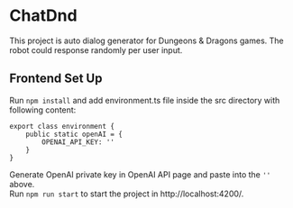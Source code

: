 # ChatDnd

This project is auto dialog generator for Dungeons & Dragons games. The robot could response randomly per user input.

## Frontend Set Up
Run `npm install` and add environment.ts file inside the src directory with following content:<br>
```
export class environment {
    public static openAI = {
        OPENAI_API_KEY: ''
    }
}
```
Generate OpenAI private key in OpenAI API page and paste into the `''` above.<br>
Run `npm run start` to start the project in http://localhost:4200/.
